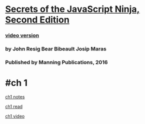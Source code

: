 # [Secrets of the JavaScript Ninja, Second Edition](https://learning.oreilly.com/library/view/secrets-of-the/9781617292859/) 
### [video version](https://learning.oreilly.com/videos/secrets-of-the/9781617292859VE/) 
### by John Resig Bear Bibeault Josip Maras

### Published by Manning Publications, 2016


# #ch 1
[ch1 notes](1.txt)

[ch1 read](https://learning.oreilly.com/library/view/secrets-of-the/9781617292859/kindle_split_011.html)

[ch1 video](https://learning.oreilly.com/videos/secrets-of-the/9781617292859VE/9781617292859VE-Resig_c02s01)
